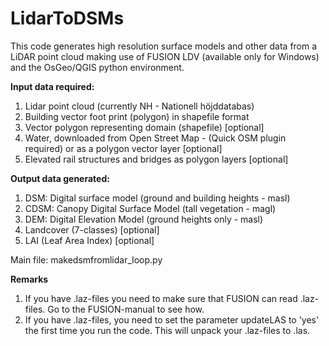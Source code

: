 # LidarToDSMs

This code generates high resolution surface models and other data from a LiDAR point cloud making use of FUSION LDV (available only for Windows) and the OsGeo/QGIS python environment.


**Input data required:**
1. Lidar point cloud (currently NH - Nationell höjddatabas)
2. Building vector foot print (polygon) in shapefile format
3. Vector polygon representing domain (shapefile) [optional]
4. Water, downloaded from Open Street Map - (Quick OSM plugin required) or as a polygon vector layer [optional]
5. Elevated rail structures and bridges as polygon layers [optional]


**Output data generated:**
1. DSM: Digital surface model (ground and building heights - masl)
2. CDSM: Canopy Digital Surface Model (tall vegetation - magl)
3. DEM: Digital Elevation Model (ground heights only - masl)
4. Landcover (7-classes) [optional]
5. LAI (Leaf Area Index) [optional]

Main file: makedsmfromlidar_loop.py

**Remarks**
1. If you have .laz-files you need to make sure that FUSION can read .laz-files. Go to the FUSION-manual to see how.
2. If you have .laz-files, you need to set the parameter updateLAS to 'yes' the first time you run the code. This will unpack your .laz-files to .las.
